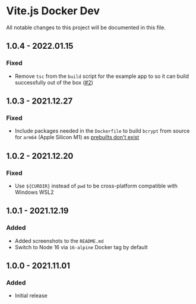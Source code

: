 # Vite.js Docker Dev

All notable changes to this project will be documented in this file.

## 1.0.4 - 2022.01.15
### Fixed
* Remove `tsc` from the `build` script for the example app to so it can build successfully out of the box ([#2](https://github.com/nystudio107/vitejs-docker-dev/issues/2))

## 1.0.3 - 2021.12.27
### Fixed
* Include packages needed in the `Dockerfile` to build `bcrypt` from source for `arm64` (Apple Silicon M1) as [prebuilts don't exist](https://github.com/kelektiv/node.bcrypt.js/issues/868)

## 1.0.2 - 2021.12.20
### Fixed
* Use `${CURDIR}` instead of `pwd` to be cross-platform compatible with Windows WSL2

## 1.0.1 - 2021.12.19
### Added
* Added screenshots to the `README.md`
* Switch to Node 16 via `16-alpine` Docker tag by default

## 1.0.0 - 2021.11.01
### Added
* Initial release
